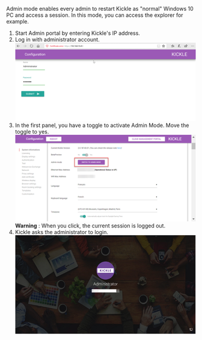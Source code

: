 <!--
    Page : Manage/Start in admin mode
    Author : Alexis CONIA
    Latest Update : 02/11/2017
    Confidential : No
	Partner : No
	Public : Yes
    Version : 1.0
-->
Admin mode enables every admin to restart Kickle as "normal" Windows 10 PC and access a session. In this mode, you can access the explorer for example.

1. Start Admin portal by entering Kickle's IP address.
2. Log in with administrator account.
<span style="display:block;text-align:center">![Admin Home](../img/admin-home.png)</span>
3. In the first panel, you have a toggle to activate Admin Mode. Move the toggle to yes.
<span style="display:block;text-align:center">![Admin Mode Toggle](../img/admin-mode-toggle.png)</span>
**Warning** : When you click, the current session is logged out.
4. Kickle asks the administrator to login.
<span style="display:block;text-align:center">![Admin Login](../img/admin-login.png)</span>